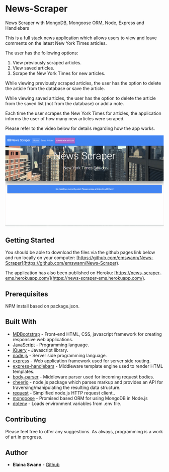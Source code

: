 # News-Scraper
News Scraper with MongoDB, Mongoose ORM, Node, Express and Handlebars

This is a full stack news application which allows users to view and leave comments on the latest New York Times articles.

The user has the following options:
1) View previously scraped articles.
2) View saved articles.
3) Scrape the New York Times for new articles.

While viewing previously scraped articles, the user has the option to delete the article from the database or save the article.

While viewing saved articles, the user has the option to delete the article from the saved list (not from the database) or add a note.

Each time the user scrapes the New York Times for articles, the application informs the user of how many new articles were scraped.

Please refer to the video below for details regarding how the app works.

<img src='public/assets/videos/news-scraper.gif' alt='News Scraper GIF' width='550'>

## Getting Started

You should be able to download the files via the github pages link below and run locally on your computer:
[https://github.com/emswann/News-Scraper](https://github.com/emswann/News-Scraper).

The application has also been published on Heroku:
[https://news-scraper-ems.herokuapp.com/](https://news-scraper-ems.herokuapp.com/).

## Prerequisites

NPM install based on package.json.

## Built With

* [MDBootstrap](https://mdbootstrap.com/) - Front-end HTML, CSS, javascript framework for creating responsive web applications. 
* [JavaScript](https://www.javascript.com/) - Programming language.
* [jQuery](https://jquery.com/) - Javascript library.
* [node.js](https://nodejs.org/en/) - Server side programming language.
* [express](https://www.npmjs.com/package/express) - Web application framework used for server side routing.
* [express-handlebars](https://www.npmjs.com/package/express-handlebars) - Middleware template engine used to render HTML templates.
* [body-parser](https://www.npmjs.com/package/body-parser) - Middleware parser used for incoming request bodies.
* [cheerio](https://www.npmjs.com/package/cheerio) - node.js package which parses markup and provides an API for traversing/manipulating the resulting data structure.
* [request](https://www.npmjs.com/package/request) - Simplified node.js HTTP request client..
* [mongoose](https://www.npmjs.com/package/sequelize) - Promised based ORM for using MongoDB in Node.js
* [dotenv](https://www.npmjs.com/package/dotenv) - Loads environment variables from .env file.

## Contributing

Please feel free to offer any suggestions. As always, programming is a work of art in progress.

## Author

* **Elaina Swann** - [Github](https://github.com/emswann)
